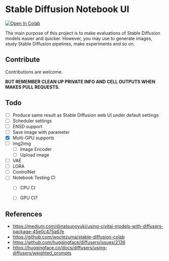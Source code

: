 # Stable Diffusion Notebook UI

[![Open In Colab][colab-badge]](https://colab.research.google.com/github/ArchieMeng/stable-diffusion-notebookui/blob/master/stable_diffusion_notebookui.ipynb)

The main purpose of this project is to make evaluations of Stable Diffusion models easier and quicker. However, you may use to generate images, study Stable Diffusion pipelines, make experiments and so on.



## Contribute

Contributions are welcome. 

**BUT REMEMBER CLEAN UP PRIVATE INFO AND CELL OUTPUTS WHEN MAKES PULL REQUESTS.**

## Todo

- [ ] Produce same result as Stable Diffusion web UI under default settings
- [ ] Scheduler settings
- [ ] ENSD support
- [ ] Save image with parameter
- [x] Multi-GPU supports
- [ ] img2img
  - [ ] Image Encoder
  - [ ] Upload image

- [ ] VAE
- [ ] LORA
- [ ] ControlNet
- [ ] Notebook Testing CI
  - [ ] CPU CI
  - [ ] GPU CI?




## References

-  https://medium.com/@natsunoyuki/using-civitai-models-with-diffusers-package-45e0c475a67e
- https://github.com/woctezuma/stable-diffusion-colab
- https://github.com/huggingface/diffusers/issues/2136
- https://huggingface.co/docs/diffusers/using-diffusers/weighted_prompts

[colab-badge]: <https://colab.research.google.com/assets/colab-badge.svg>